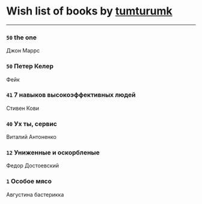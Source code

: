 # Wish list of books by [tumturumk](http://vk.com/id135685382)
---

### `50` the one
Джон Маррс

### `50` Петер Келер
Фейк

### `41` 7 навыков высокоэффективных людей
Стивен Кови

### `40` Ух ты, сервис
Виталий Антоненко

### `12` Униженные и оскорбленые
Федор Достоевский

### `1` Особое мясо
Августина бастерикка

